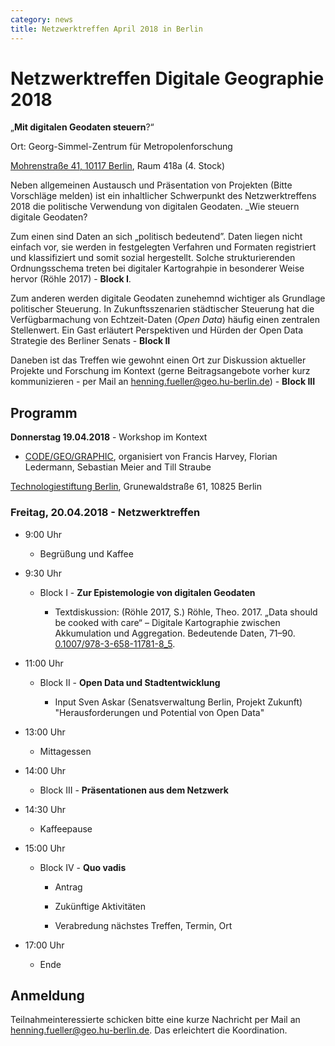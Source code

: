 ```yaml
---
category: news
title: Netzwerktreffen April 2018 in Berlin
---
```


# Netzwerktreffen Digitale Geographie 2018  
    
  „**Mit digitalen Geodaten steuern**?“  

Ort: Georg-Simmel-Zentrum für Metropolenforschung

[Mohrenstraße 41, 10117 Berlin](https://goo.gl/maps/KQqze2MATgq), 
Raum 418a
(4. Stock)


Neben allgemeinen Austausch und Präsentation von Projekten (Bitte Vorschläge melden) ist ein inhaltlicher Schwerpunkt des Netzwerktreffens 2018 die politische Verwendung von digitalen Geodaten. _Wie steuern digitale Geodaten?

Zum einen sind Daten an sich „politisch bedeutend”. Daten liegen nicht einfach vor, sie werden in festgelegten Verfahren und Formaten registriert und klassifiziert und somit sozial hergestellt. Solche strukturierenden Ordnungsschema treten bei digitaler Kartograhpie in besonderer Weise hervor (Röhle 2017) - **Block I**. 

Zum anderen werden digitale Geodaten zunehemnd wichtiger als Grundlage politischer Steuerung. In Zukunftsszenarien städtischer Steuerung hat die Verfügbarmachung von Echtzeit-Daten (_Open Data_) häufig einen zentralen Stellenwert. Ein Gast erläutert Perspektiven und Hürden der Open Data Strategie des Berliner Senats - **Block II**

Daneben ist das Treffen wie gewohnt einen Ort zur Diskussion aktueller Projekte und Forschung im Kontext (gerne Beitragsangebote vorher kurz kommunizieren - per Mail an [henning.fueller@geo.hu-berlin.de](mailto:henning.fueller@geo.hu-berlin.de)) - **Block III**



## Programm

**Donnerstag 19.04.2018** - Workshop im Kontext

- [CODE/GEO/GRAPHIC](http://code-geo-graphic.com), organisiert von Francis Harvey, Florian Ledermann, Sebastian Meier and Till Straube

[Technologiestiftung Berlin](https://www.technologiestiftung-berlin.de/en/foundation/directions-contact/), Grunewaldstraße 61, 10825 Berlin



### Freitag, 20.04.2018 - Netzwerktreffen

- 9:00 Uhr

    - Begrüßung und Kaffee

- 9:30 Uhr

    - Block I - **Zur Epistemologie von digitalen Geodaten**

        - Textdiskussion: (Röhle 2017, S.)
Röhle, Theo. 2017. „Data should be cooked with care“ – Digitale Kartographie zwischen Akkumulation und Aggregation. Bedeutende Daten, 71–90.
[0.1007/978-3-658-11781-8_5](https://doi.org/10.1007/978-3-658-11781-8_5).


- 11:00 Uhr

    - Block II - **Open Data und Stadtentwicklung**

        - Input Sven Askar (Senatsverwaltung Berlin, Projekt Zukunft)
            "Herausforderungen und Potential von Open Data"

- 13:00 Uhr

    - Mittagessen

- 14:00 Uhr

    - Block III - **Präsentationen aus dem Netzwerk**

- 14:30 Uhr

    - Kaffeepause

- 15:00 Uhr

    - Block IV - **Quo vadis**

        - Antrag

        - Zukünftige Aktivitäten

        - Verabredung nächstes Treffen, Termin, Ort

- 17:00 Uhr

    - Ende


## Anmeldung

Teilnahmeinteressierte schicken bitte eine kurze Nachricht per Mail an [henning.fueller@geo.hu-berlin.de](mailto:henning.fueller@geo.hu-berlin.de). Das erleichtert die Koordination. 

